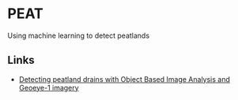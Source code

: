 # PEAT
Using machine learning to detect peatlands

## Links
* [Detecting peatland drains with Object Based Image Analysis and Geoeye-1 imagery](https://cbmjournal.biomedcentral.com/articles/10.1186/s13021-017-0075-z)
